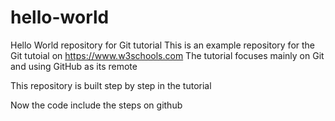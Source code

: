 # hello-world
Hello World repository for Git tutorial
This is an example repository for the Git tutoial on https://www.w3schools.com
The tutorial focuses mainly on Git and using GitHub as its remote

This repository is built step by step in the tutorial

Now the code include the steps on github
